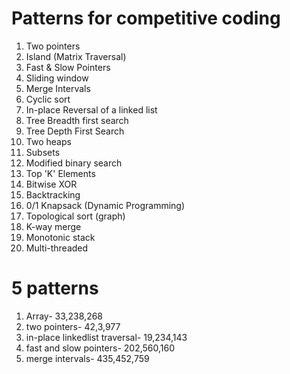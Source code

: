 # Patterns for competitive coding

1. Two pointers
2. Island (Matrix Traversal)
3. Fast & Slow Pointers
4. Sliding window
5. Merge Intervals
6. Cyclic sort
7. In-place Reversal of a linked list
8. Tree Breadth first search
9. Tree Depth First Search
10. Two heaps
11. Subsets
12. Modified binary search
13. Top 'K' Elements
14. Bitwise XOR
15. Backtracking
16. 0/1 Knapsack (Dynamic Programming)
17. Topological sort (graph)
18. K-way merge
19. Monotonic stack
20. Multi-threaded


# 5 patterns

1. Array- 33,238,268
2. two pointers- 42,3,977
3. in-place linkedlist traversal- 19,234,143
4. fast and slow pointers- 202,560,160
5. merge intervals- 435,452,759

